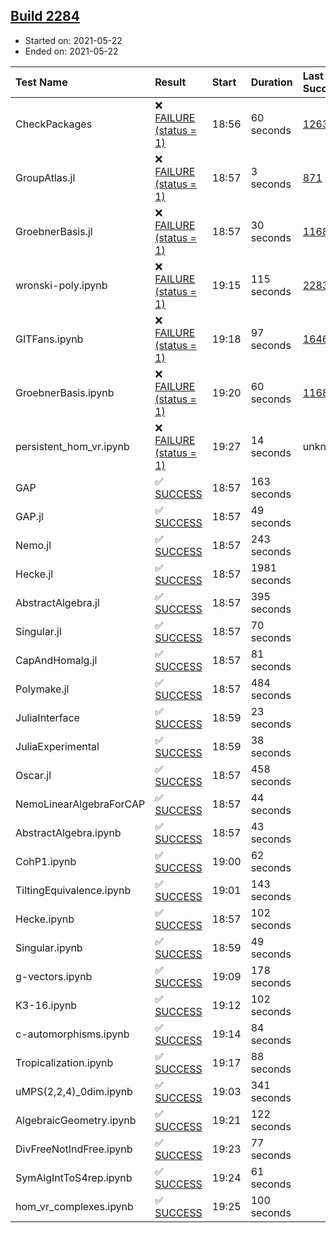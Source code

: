 ## [Build 2284](https://oscarci.mathematik.uni-kl.de/job/oscar-stable/2284/)

* Started on: 2021-05-22
* Ended on: 2021-05-22

| Test Name    | Result | Start | Duration | Last Success | First Failure |
|:-------------|:-------|:------|:---------|:-------------|:--------------|
| CheckPackages | ❌ [FAILURE (status = 1)](https://oscarci.mathematik.uni-kl.de/job/oscar-stable/2284/artifact/logs/build-2284/CheckPackages.log) | 18:56 | 60 seconds | [1263](https://oscarci.mathematik.uni-kl.de/job/oscar-stable/1263/) | [1264](https://oscarci.mathematik.uni-kl.de/job/oscar-stable/1264/) |
| GroupAtlas.jl | ❌ [FAILURE (status = 1)](https://oscarci.mathematik.uni-kl.de/job/oscar-stable/2284/artifact/logs/build-2284/GroupAtlas.jl.log) | 18:57 | 3 seconds | [871](https://oscarci.mathematik.uni-kl.de/job/oscar-stable/871/) | [872](https://oscarci.mathematik.uni-kl.de/job/oscar-stable/872/) |
| GroebnerBasis.jl | ❌ [FAILURE (status = 1)](https://oscarci.mathematik.uni-kl.de/job/oscar-stable/2284/artifact/logs/build-2284/GroebnerBasis.jl.log) | 18:57 | 30 seconds | [1168](https://oscarci.mathematik.uni-kl.de/job/oscar-stable/1168/) | [1169](https://oscarci.mathematik.uni-kl.de/job/oscar-stable/1169/) |
| wronski-poly.ipynb | ❌ [FAILURE (status = 1)](https://oscarci.mathematik.uni-kl.de/job/oscar-stable/2284/artifact/logs/build-2284/wronski-poly.ipynb.log) | 19:15 | 115 seconds | [2283](https://oscarci.mathematik.uni-kl.de/job/oscar-stable/2283/) | [2284](https://oscarci.mathematik.uni-kl.de/job/oscar-stable/2284/) |
| GITFans.ipynb | ❌ [FAILURE (status = 1)](https://oscarci.mathematik.uni-kl.de/job/oscar-stable/2284/artifact/logs/build-2284/GITFans.ipynb.log) | 19:18 | 97 seconds | [1646](https://oscarci.mathematik.uni-kl.de/job/oscar-stable/1646/) | [1647](https://oscarci.mathematik.uni-kl.de/job/oscar-stable/1647/) |
| GroebnerBasis.ipynb | ❌ [FAILURE (status = 1)](https://oscarci.mathematik.uni-kl.de/job/oscar-stable/2284/artifact/logs/build-2284/GroebnerBasis.ipynb.log) | 19:20 | 60 seconds | [1168](https://oscarci.mathematik.uni-kl.de/job/oscar-stable/1168/) | [1169](https://oscarci.mathematik.uni-kl.de/job/oscar-stable/1169/) |
| persistent_hom_vr.ipynb | ❌ [FAILURE (status = 1)](https://oscarci.mathematik.uni-kl.de/job/oscar-stable/2284/artifact/logs/build-2284/persistent_hom_vr.ipynb.log) | 19:27 | 14 seconds | unknown | unknown |
| GAP | ✅ [SUCCESS](https://oscarci.mathematik.uni-kl.de/job/oscar-stable/2284/artifact/logs/build-2284/GAP.log) | 18:57 | 163 seconds |  |  |
| GAP.jl | ✅ [SUCCESS](https://oscarci.mathematik.uni-kl.de/job/oscar-stable/2284/artifact/logs/build-2284/GAP.jl.log) | 18:57 | 49 seconds |  |  |
| Nemo.jl | ✅ [SUCCESS](https://oscarci.mathematik.uni-kl.de/job/oscar-stable/2284/artifact/logs/build-2284/Nemo.jl.log) | 18:57 | 243 seconds |  |  |
| Hecke.jl | ✅ [SUCCESS](https://oscarci.mathematik.uni-kl.de/job/oscar-stable/2284/artifact/logs/build-2284/Hecke.jl.log) | 18:57 | 1981 seconds |  |  |
| AbstractAlgebra.jl | ✅ [SUCCESS](https://oscarci.mathematik.uni-kl.de/job/oscar-stable/2284/artifact/logs/build-2284/AbstractAlgebra.jl.log) | 18:57 | 395 seconds |  |  |
| Singular.jl | ✅ [SUCCESS](https://oscarci.mathematik.uni-kl.de/job/oscar-stable/2284/artifact/logs/build-2284/Singular.jl.log) | 18:57 | 70 seconds |  |  |
| CapAndHomalg.jl | ✅ [SUCCESS](https://oscarci.mathematik.uni-kl.de/job/oscar-stable/2284/artifact/logs/build-2284/CapAndHomalg.jl.log) | 18:57 | 81 seconds |  |  |
| Polymake.jl | ✅ [SUCCESS](https://oscarci.mathematik.uni-kl.de/job/oscar-stable/2284/artifact/logs/build-2284/Polymake.jl.log) | 18:57 | 484 seconds |  |  |
| JuliaInterface | ✅ [SUCCESS](https://oscarci.mathematik.uni-kl.de/job/oscar-stable/2284/artifact/logs/build-2284/JuliaInterface.log) | 18:59 | 23 seconds |  |  |
| JuliaExperimental | ✅ [SUCCESS](https://oscarci.mathematik.uni-kl.de/job/oscar-stable/2284/artifact/logs/build-2284/JuliaExperimental.log) | 18:59 | 38 seconds |  |  |
| Oscar.jl | ✅ [SUCCESS](https://oscarci.mathematik.uni-kl.de/job/oscar-stable/2284/artifact/logs/build-2284/Oscar.jl.log) | 18:57 | 458 seconds |  |  |
| NemoLinearAlgebraForCAP | ✅ [SUCCESS](https://oscarci.mathematik.uni-kl.de/job/oscar-stable/2284/artifact/logs/build-2284/NemoLinearAlgebraForCAP.log) | 18:57 | 44 seconds |  |  |
| AbstractAlgebra.ipynb | ✅ [SUCCESS](https://oscarci.mathematik.uni-kl.de/job/oscar-stable/2284/artifact/logs/build-2284/AbstractAlgebra.ipynb.log) | 18:57 | 43 seconds |  |  |
| CohP1.ipynb | ✅ [SUCCESS](https://oscarci.mathematik.uni-kl.de/job/oscar-stable/2284/artifact/logs/build-2284/CohP1.ipynb.log) | 19:00 | 62 seconds |  |  |
| TiltingEquivalence.ipynb | ✅ [SUCCESS](https://oscarci.mathematik.uni-kl.de/job/oscar-stable/2284/artifact/logs/build-2284/TiltingEquivalence.ipynb.log) | 19:01 | 143 seconds |  |  |
| Hecke.ipynb | ✅ [SUCCESS](https://oscarci.mathematik.uni-kl.de/job/oscar-stable/2284/artifact/logs/build-2284/Hecke.ipynb.log) | 18:57 | 102 seconds |  |  |
| Singular.ipynb | ✅ [SUCCESS](https://oscarci.mathematik.uni-kl.de/job/oscar-stable/2284/artifact/logs/build-2284/Singular.ipynb.log) | 18:59 | 49 seconds |  |  |
| g-vectors.ipynb | ✅ [SUCCESS](https://oscarci.mathematik.uni-kl.de/job/oscar-stable/2284/artifact/logs/build-2284/g-vectors.ipynb.log) | 19:09 | 178 seconds |  |  |
| K3-16.ipynb | ✅ [SUCCESS](https://oscarci.mathematik.uni-kl.de/job/oscar-stable/2284/artifact/logs/build-2284/K3-16.ipynb.log) | 19:12 | 102 seconds |  |  |
| c-automorphisms.ipynb | ✅ [SUCCESS](https://oscarci.mathematik.uni-kl.de/job/oscar-stable/2284/artifact/logs/build-2284/c-automorphisms.ipynb.log) | 19:14 | 84 seconds |  |  |
| Tropicalization.ipynb | ✅ [SUCCESS](https://oscarci.mathematik.uni-kl.de/job/oscar-stable/2284/artifact/logs/build-2284/Tropicalization.ipynb.log) | 19:17 | 88 seconds |  |  |
| uMPS(2,2,4)_0dim.ipynb | ✅ [SUCCESS](https://oscarci.mathematik.uni-kl.de/job/oscar-stable/2284/artifact/logs/build-2284/uMPS-2-2-4-_0dim.ipynb.log) | 19:03 | 341 seconds |  |  |
| AlgebraicGeometry.ipynb | ✅ [SUCCESS](https://oscarci.mathematik.uni-kl.de/job/oscar-stable/2284/artifact/logs/build-2284/AlgebraicGeometry.ipynb.log) | 19:21 | 122 seconds |  |  |
| DivFreeNotIndFree.ipynb | ✅ [SUCCESS](https://oscarci.mathematik.uni-kl.de/job/oscar-stable/2284/artifact/logs/build-2284/DivFreeNotIndFree.ipynb.log) | 19:23 | 77 seconds |  |  |
| SymAlgIntToS4rep.ipynb | ✅ [SUCCESS](https://oscarci.mathematik.uni-kl.de/job/oscar-stable/2284/artifact/logs/build-2284/SymAlgIntToS4rep.ipynb.log) | 19:24 | 61 seconds |  |  |
| hom_vr_complexes.ipynb | ✅ [SUCCESS](https://oscarci.mathematik.uni-kl.de/job/oscar-stable/2284/artifact/logs/build-2284/hom_vr_complexes.ipynb.log) | 19:25 | 100 seconds |  |  |
